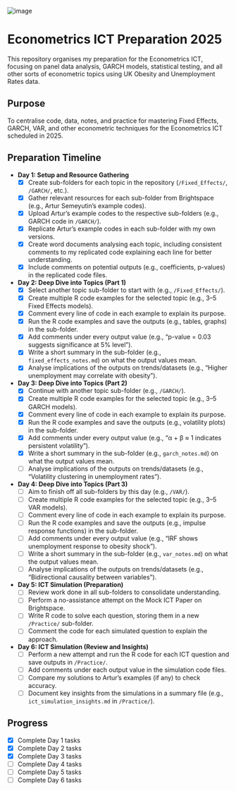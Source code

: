 ![image](https://i.ibb.co/tPFYKy4R/images.jpg)

# Econometrics ICT Preparation 2025


This repository organises my preparation for the Econometrics ICT, focusing on panel data analysis, GARCH models, statistical testing, and all other sorts of econometric topics using UK Obesity and Unemployment Rates data.

## Purpose
To centralise code, data, notes, and practice for mastering Fixed Effects, GARCH, VAR, and other econometric techniques for the Econometrics ICT scheduled in 2025.

## Preparation Timeline

- **Day 1: Setup and Resource Gathering**
  - [x] Create sub-folders for each topic in the repository (`/Fixed_Effects/`, `/GARCH/`, etc.).
  - [x] Gather relevant resources for each sub-folder from Brightspace (e.g., Artur Semeyutin’s example codes).
  - [x] Upload Artur’s example codes to the respective sub-folders (e.g., GARCH code in `/GARCH/`).
  - [x] Replicate Artur’s example codes in each sub-folder with my own versions.
  - [x] Create word documents analysing each topic, including consistent comments to my replicated code explaining each line for better understanding.
  - [x] Include comments on potential outputs (e.g., coefficients, p-values) in the replicated code files.

- **Day 2: Deep Dive into Topics (Part 1)**
  - [x] Select another topic sub-folder to start with (e.g., `/Fixed_Effects/`).
  - [x] Create multiple R code examples for the selected topic (e.g., 3–5 Fixed Effects models).
  - [x] Comment every line of code in each example to explain its purpose.
  - [x] Run the R code examples and save the outputs (e.g., tables, graphs) in the sub-folder.
  - [x] Add comments under every output value (e.g., “p-value = 0.03 suggests significance at 5% level”).
  - [x] Write a short summary in the sub-folder (e.g., `fixed_effects_notes.md`) on what the output values mean.
  - [x] Analyse implications of the outputs on trends/datasets (e.g., “Higher unemployment may correlate with obesity”).

- **Day 3: Deep Dive into Topics (Part 2)**
  - [x] Continue with another topic sub-folder (e.g., `/GARCH/`).
  - [x] Create multiple R code examples for the selected topic (e.g., 3–5 GARCH models).
  - [x] Comment every line of code in each example to explain its purpose.
  - [x] Run the R code examples and save the outputs (e.g., volatility plots) in the sub-folder.
  - [x] Add comments under every output value (e.g., “α + β ≈ 1 indicates persistent volatility”).
  - [x] Write a short summary in the sub-folder (e.g., `garch_notes.md`) on what the output values mean.
  - [ ] Analyse implications of the outputs on trends/datasets (e.g., “Volatility clustering in unemployment rates”).

- **Day 4: Deep Dive into Topics (Part 3)**
  - [ ] Aim to finish off all sub-folders by this day (e.g., `/VAR/`).
  - [ ] Create multiple R code examples for the selected topic (e.g., 3–5 VAR models).
  - [ ] Comment every line of code in each example to explain its purpose.
  - [ ] Run the R code examples and save the outputs (e.g., impulse response functions) in the sub-folder.
  - [ ] Add comments under every output value (e.g., “IRF shows unemployment response to obesity shock”).
  - [ ] Write a short summary in the sub-folder (e.g., `var_notes.md`) on what the output values mean.
  - [ ] Analyse implications of the outputs on trends/datasets (e.g., “Bidirectional causality between variables”).

- **Day 5: ICT Simulation (Preparation)**
  - [ ] Review work done in all sub-folders to consolidate understanding.
  - [ ] Perform a no-assistance attempt on the Mock ICT Paper on Brightspace.
  - [ ] Write R code to solve each question, storing them in a new `/Practice/` sub-folder.
  - [ ] Comment the code for each simulated question to explain the approach.

- **Day 6: ICT Simulation (Review and Insights)**
  - [ ] Perform a new attempt and run the R code for each ICT question and save outputs in `/Practice/`.
  - [ ] Add comments under each output value in the simulation code files.
  - [ ] Compare my solutions to Artur’s examples (if any) to check accuracy.
  - [ ] Document key insights from the simulations in a summary file (e.g., `ict_simulation_insights.md` in `/Practice/`).

## Progress
- [x] Complete Day 1 tasks
- [x] Complete Day 2 tasks
- [x] Complete Day 3 tasks
- [ ] Complete Day 4 tasks
- [ ] Complete Day 5 tasks
- [ ] Complete Day 6 tasks
